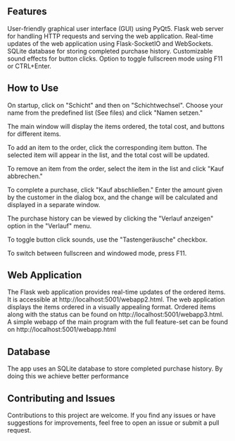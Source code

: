 ## Features
User-friendly graphical user interface (GUI) using PyQt5.
Flask web server for handling HTTP requests and serving the web application.
Real-time updates of the web application using Flask-SocketIO and WebSockets.
SQLite database for storing completed purchase history.
Customizable sound effects for button clicks.
Option to toggle fullscreen mode using F11 or CTRL+Enter.

## How to Use
On startup, click on "Schicht" and then on "Schichtwechsel". Choose your name from the predefined list (See files) and click "Namen setzen."

The main window will display the items ordered, the total cost, and buttons for different items.

To add an item to the order, click the corresponding item button. The selected item will appear in the list, and the total cost will be updated.

To remove an item from the order, select the item in the list and click "Kauf abbrechen."

To complete a purchase, click "Kauf abschließen." Enter the amount given by the customer in the dialog box, and the change will be calculated and displayed in a separate window.

The purchase history can be viewed by clicking the "Verlauf anzeigen" option in the "Verlauf" menu.

To toggle button click sounds, use the "Tastengeräusche" checkbox.

To switch between fullscreen and windowed mode, press F11.

## Web Application
The Flask web application provides real-time updates of the ordered items. It is accessible at http://localhost:5001/webapp2.html. The web application displays the items ordered in a visually appealing format. Ordered items along with the status can be found on http://localhost:5001/webapp3.html. A simple webapp of the main program with the full feature-set can be found on http://localhost:5001/webapp.html 

## Database
The app uses an SQLite database to store completed purchase history. By doing this we achieve better performance

## Contributing and Issues
Contributions to this project are welcome. If you find any issues or have suggestions for improvements, feel free to open an issue or submit a pull request.
